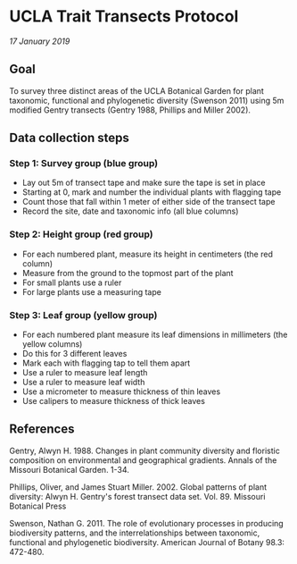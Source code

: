 # UCLA Trait Transects Protocol 
*17 January 2019*

## Goal
To survey three distinct areas of the UCLA Botanical Garden for plant taxonomic, functional and phylogenetic diversity (Swenson 2011) using 5m modified Gentry transects (Gentry 1988, Phillips and Miller 2002). 

## Data collection steps

### Step 1: Survey group (blue group)
* Lay out 5m of transect tape and make sure the tape is set in place
* Starting at 0, mark and number the individual plants with flagging tape 
* Count those that fall within 1 meter of either side of the transect tape
* Record the site, date and taxonomic info (all blue columns)

### Step 2: Height group (red group)
* For each numbered plant, measure its height in centimeters (the red column)
* Measure from the ground to the topmost part of the plant
* For small plants use a ruler 
* For large plants use a measuring tape 

### Step 3: Leaf group (yellow group)
* For each numbered plant measure its leaf dimensions in millimeters (the yellow columns)
* Do this for 3 different leaves 
* Mark each with flagging tap to tell them apart
* Use a ruler to measure leaf length 
* Use a ruler to measure leaf width 
* Use a micrometer to measure thickness of thin leaves 
* Use calipers to measure thickness of thick leaves 

## References

Gentry, Alwyn H. 1988. Changes in plant community diversity and floristic composition on environmental and geographical gradients. Annals of the Missouri Botanical Garden. 1-34.

Phillips, Oliver, and James Stuart Miller. 2002. Global patterns of plant diversity: Alwyn H. Gentry's forest transect data set. Vol. 89. Missouri Botanical Press

Swenson, Nathan G. 2011. The role of evolutionary processes in producing biodiversity patterns, and the interrelationships between taxonomic, functional and phylogenetic biodiversity. American Journal of Botany 98.3: 472-480.